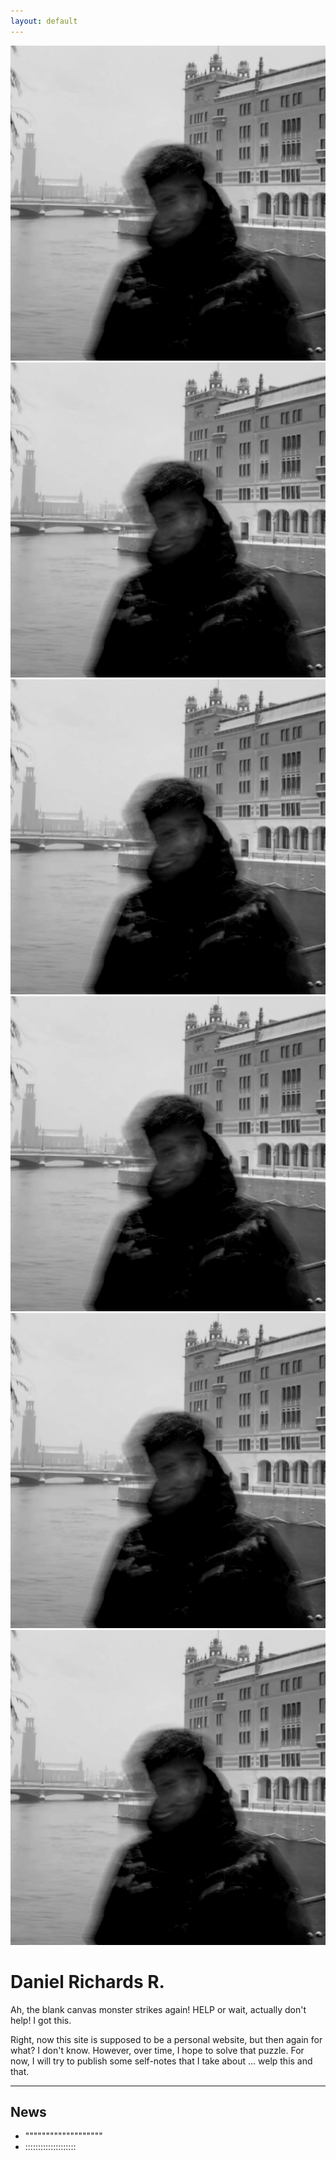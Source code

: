 ```yaml
---
layout: default
---
```

![img1](assets/profile.jpg) ![img2](assets/profile.jpg) ![img3](assets/profile.jpg) ![img1](assets/profile.jpg) ![img2](assets/profile.jpg) ![img3](assets/profile.jpg)

# Daniel Richards R.

Ah, the blank canvas monster strikes again! HELP or wait, actually don't help! I got this.

Right, now this site is supposed to be a personal website, but then again for what? I don't know.
However, over time, I hope to solve that puzzle. For now, I will try to publish some self-notes
that I take about ... welp this and that.

---

## News

- """""""""""""""""""
- ::::::::::::::::::::



